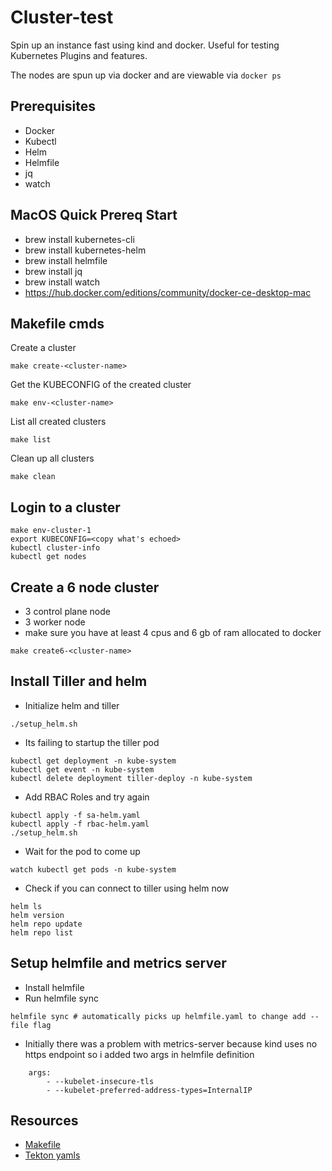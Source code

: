 Cluster-test
===============
Spin up an instance fast using kind and docker. 
Useful for testing Kubernetes Plugins and features.

The nodes are spun up via docker and are viewable via `docker ps`

Prerequisites
-----------
* Docker 
* Kubectl 
* Helm
* Helmfile
* jq
* watch

MacOS Quick Prereq Start
--------------
* brew install kubernetes-cli
* brew install kubernetes-helm
* brew install helmfile
* brew install jq 
* brew install watch
* https://hub.docker.com/editions/community/docker-ce-desktop-mac

Makefile cmds
--------------

Create a cluster 
```
make create-<cluster-name>
```

Get the KUBECONFIG of the created cluster
```
make env-<cluster-name>
```

List all created clusters
```
make list
```

Clean up all clusters

```
make clean
```

Login to a cluster
-------------
```
make env-cluster-1
export KUBECONFIG=<copy what's echoed>
kubectl cluster-info
kubectl get nodes
```

Create a 6 node cluster
----------
* 3 control plane node
* 3 worker node
* make sure you have at least 4 cpus and 6 gb of ram allocated to docker
```
make create6-<cluster-name>
```

Install Tiller and helm
-------------------
* Initialize helm and tiller 

```
./setup_helm.sh
```

* Its failing to startup the tiller pod

```
kubectl get deployment -n kube-system
kubectl get event -n kube-system
kubectl delete deployment tiller-deploy -n kube-system
```

* Add RBAC Roles and try again

```
kubectl apply -f sa-helm.yaml
kubectl apply -f rbac-helm.yaml
./setup_helm.sh
```

* Wait for the pod to come up 
```
watch kubectl get pods -n kube-system
```

* Check if you can connect to tiller using helm now

```
helm ls
helm version
helm repo update 
helm repo list
```

Setup helmfile and metrics server
-------------
* Install helmfile
* Run helmfile sync 
```
helmfile sync # automatically picks up helmfile.yaml to change add --file flag
```
* Initially there was a problem with metrics-server because kind uses no https endpoint so i added two args in helmfile definition 
```
    args:
        - --kubelet-insecure-tls
        - --kubelet-preferred-address-types=InternalIP
```

Resources
----------
* [Makefile](https://garethr.dev/2019/05/ephemeral-kubernetes-clusters-with-kind-and-make/?utm_campaign=DevOpsLinks%20-%20Must-read%20Stories%20for%20Aspiring%20DevOps%20Professional&utm_content=%5BFaun%5D%20%F0%9F%90%AE%20DevOpsLinks%20%23167%3A%20Awesome%20Scalability%2C%20The%20Definitive%20Guide%20To%20Prometheus%20in%202019%20%26%20New%20Docker%20Vulnerability&utm_medium=email&utm_source=faun)
* [Tekton yamls](https://github.com/tektoncd/pipeline/blob/master/docs/tutorial.md)



